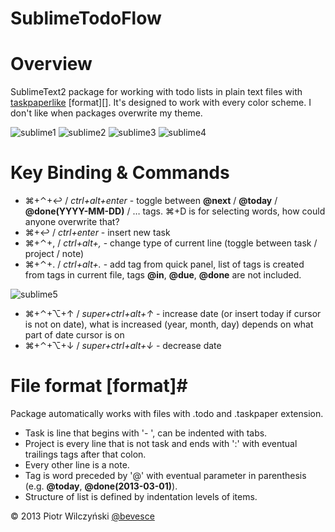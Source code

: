 # SublimeTodoFlow #

# Overview #

SublimeText2 package for working with todo lists in plain text files with [taskpaperlike][] [format][]. It's designed to work with every color scheme. I don't like when packages overwrite my theme.

![sublime1](http://jerry.mydevil.net/img/sublime1.png) ![sublime2](http://jerry.mydevil.net/img/sublime2.png) ![sublime3](http://jerry.mydevil.net/img/sublime3.png) ![sublime4](http://jerry.mydevil.net/img/sublime4.png)

# Key Binding & Commands #

- ⌘+⌃+↩ / *ctrl+alt+enter* - toggle between **@next** / **@today** / **@done(YYYY-MM-DD)** / … tags. ⌘+D is for selecting words, how could anyone overwrite that?
- ⌘+↩ / *ctrl+enter* - insert new task
- ⌘+⌃+, / *ctrl+alt+,* - change type of current line (toggle between task / project / note)
- ⌘+⌃+. / *ctrl+alt+.* - add tag from quick panel, list of tags is created from tags in current file, tags **@in**, **@due**, **@done** are not included.

![sublime5](http://jerry.mydevil.net/img/sublime5.png)

- ⌘+⌃+⌥+↑ / *super+ctrl+alt+↑* - increase date (or insert today if cursor is not on date), what is increased (year, month, day) depends  on what part of date cursor is on 
- ⌘+⌃+⌥+↓ / *super+ctrl+alt+↓* - decrease date

# File format [format]#

Package automatically works with files with .todo and .taskpaper extension.

- Task is line that begins with '- ', can be indented with tabs.
- Project is every line that is not task and ends with ':' with eventual trailings tags after that colon.
- Every other line is a note.
- Tag is word preceded by '@' with eventual parameter in parenthesis (e.g. **@today**, **@done(2013-03-01)**).
- Structure of list is defined by indentation levels of items.

© 2013 Piotr Wilczyński
[@bevesce][]

[@bevesce]: https://twitter.com/@bevesce
[taskpaperlike]: http://www.hogbaysoftware.com/products/taskpaper
[sublime1]: http://bvsc.nazwa.pl/img/TodoFlow/sublime3.png
[sublime2]: http://bvsc.nazwa.pl/img/TodoFlow/sublime2.png
[sublime3]: http://bvsc.nazwa.pl/img/TodoFlow/sublime1.png
[sublime4]: http://bvsc.nazwa.pl/img/TodoFlow/sublime4.png
[sublime5]: http://bvsc.nazwa.pl/img/TodoFlow/sublime5.png
[dategif]: http://bvsc.nazwa.pl/img/TodoFlow/dateincr.gif
